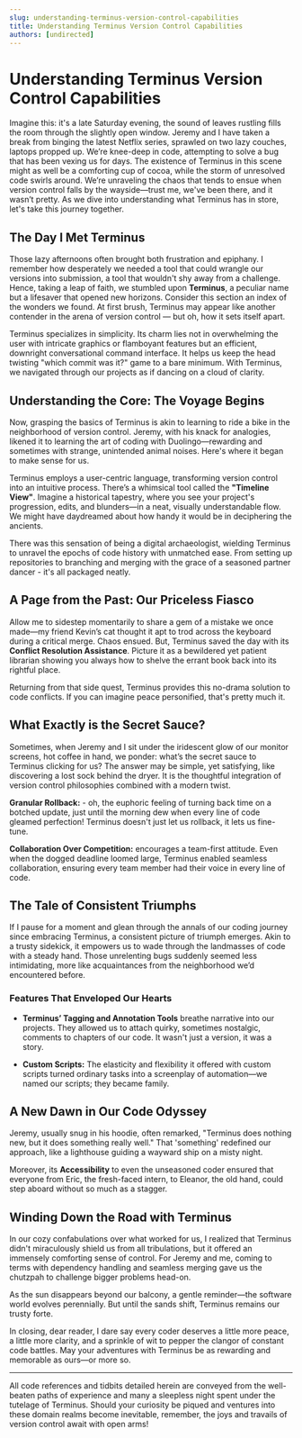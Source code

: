 ```yaml
---
slug: understanding-terminus-version-control-capabilities
title: Understanding Terminus Version Control Capabilities
authors: [undirected]
---
```



# Understanding Terminus Version Control Capabilities

Imagine this: it's a late Saturday evening, the sound of leaves rustling fills the room through the slightly open window. Jeremy and I have taken a break from binging the latest Netflix series, sprawled on two lazy couches, laptops propped up. We’re knee-deep in code, attempting to solve a bug that has been vexing us for days. The existence of Terminus in this scene might as well be a comforting cup of cocoa, while the storm of unresolved code swirls around. We’re unraveling the chaos that tends to ensue when version control falls by the wayside—trust me, we've been there, and it wasn’t pretty. As we dive into understanding what Terminus has in store, let's take this journey together.

## The Day I Met Terminus

Those lazy afternoons often brought both frustration and epiphany. I remember how desperately we needed a tool that could wrangle our versions into submission, a tool that wouldn't shy away from a challenge. Hence, taking a leap of faith, we stumbled upon **Terminus**, a peculiar name but a lifesaver that opened new horizons. Consider this section an index of the wonders we found. At first brush, Terminus may appear like another contender in the arena of version control — but oh, how it sets itself apart.

Terminus specializes in simplicity. Its charm lies not in overwhelming the user with intricate graphics or flamboyant features but an efficient, downright conversational command interface. It helps us keep the head twisting "which commit was it?" game to a bare minimum. With Terminus, we navigated through our projects as if dancing on a cloud of clarity. 

## Understanding the Core: The Voyage Begins

Now, grasping the basics of Terminus is akin to learning to ride a bike in the neighborhood of version control. Jeremy, with his knack for analogies, likened it to learning the art of coding with Duolingo—rewarding and sometimes with strange, unintended animal noises. Here's where it began to make sense for us.

Terminus employs a user-centric language, transforming version control into an intuitive process. There’s a whimsical tool called the **"Timeline View"**. Imagine a historical tapestry, where you see your project's progression, edits, and blunders—in a neat, visually understandable flow. We might have daydreamed about how handy it would be in deciphering the ancients.

There was this sensation of being a digital archaeologist, wielding Terminus to unravel the epochs of code history with unmatched ease. From setting up repositories to branching and merging with the grace of a seasoned partner dancer - it's all packaged neatly.

## A Page from the Past: Our Priceless Fiasco

Allow me to sidestep momentarily to share a gem of a mistake we once made—my friend Kevin’s cat thought it apt to trod across the keyboard during a critical merge. Chaos ensued. But, Terminus saved the day with its **Conflict Resolution Assistance**. Picture it as a bewildered yet patient librarian showing you always how to shelve the errant book back into its rightful place.

Returning from that side quest, Terminus provides this no-drama solution to code conflicts. If you can imagine peace personified, that's pretty much it.

## What Exactly is the Secret Sauce?

Sometimes, when Jeremy and I sit under the iridescent glow of our monitor screens, hot coffee in hand, we ponder: what’s the secret sauce to Terminus clicking for us? The answer may be simple, yet satisfying, like discovering a lost sock behind the dryer. It is the thoughtful integration of version control philosophies combined with a modern twist.

**Granular Rollback:** - oh, the euphoric feeling of turning back time on a botched update, just until the morning dew when every line of code gleamed perfection! Terminus doesn't just let us rollback, it lets us fine-tune.

**Collaboration Over Competition:** encourages a team-first attitude. Even when the dogged deadline loomed large, Terminus enabled seamless collaboration, ensuring every team member had their voice in every line of code.

## The Tale of Consistent Triumphs

If I pause for a moment and glean through the annals of our coding journey since embracing Terminus, a consistent picture of triumph emerges. Akin to a trusty sidekick, it empowers us to wade through the landmasses of code with a steady hand. Those unrelenting bugs suddenly seemed less intimidating, more like acquaintances from the neighborhood we’d encountered before.

### Features That Enveloped Our Hearts

- **Terminus’ Tagging and Annotation Tools** breathe narrative into our projects. They allowed us to attach quirky, sometimes nostalgic, comments to chapters of our code. It wasn't just a version, it was a story.

- **Custom Scripts:** The elasticity and flexibility it offered with custom scripts turned ordinary tasks into a screenplay of automation—we named our scripts; they became family.

## A New Dawn in Our Code Odyssey

Jeremy, usually snug in his hoodie, often remarked, "Terminus does nothing new, but it does something really well." That 'something' redefined our approach, like a lighthouse guiding a wayward ship on a misty night.

Moreover, its **Accessibility** to even the unseasoned coder ensured that everyone from Eric, the fresh-faced intern, to Eleanor, the old hand, could step aboard without so much as a stagger.

## Winding Down the Road with Terminus

In our cozy confabulations over what worked for us, I realized that Terminus didn't miraculously shield us from all tribulations, but it offered an immensely comforting sense of control. For Jeremy and me, coming to terms with dependency handling and seamless merging gave us the chutzpah to challenge bigger problems head-on.

As the sun disappears beyond our balcony, a gentle reminder—the software world evolves perennially. But until the sands shift, Terminus remains our trusty forte.

In closing, dear reader, I dare say every coder deserves a little more peace, a little more clarity, and a sprinkle of wit to pepper the clangor of constant code battles. May your adventures with Terminus be as rewarding and memorable as ours—or more so.

---

All code references and tidbits detailed herein are conveyed from the well-beaten paths of experience and many a sleepless night spent under the tutelage of Terminus. Should your curiosity be piqued and ventures into these domain realms become inevitable, remember, the joys and travails of version control await with open arms!